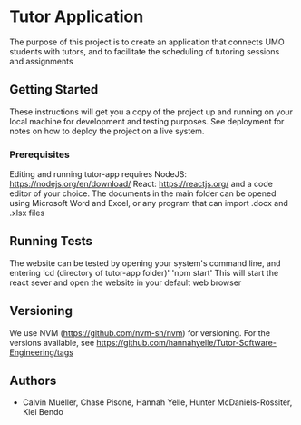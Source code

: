 # Tutor Application

The purpose of this project is to create an application that connects UMO students with tutors, and to facilitate the scheduling of tutoring sessions and assignments

## Getting Started

These instructions will get you a copy of the project up and running on your local machine for development and testing purposes. See deployment for notes on how to deploy the project on a live system.

### Prerequisites

Editing and running tutor-app requires
NodeJS: https://nodejs.org/en/download/
React: https://reactjs.org/
and a code editor of your choice. The documents in the main folder can be opened using Microsoft Word and Excel, or any program that can import .docx and .xlsx files

## Running Tests

The website can be tested by opening your system's command line, and entering
'cd (directory of tutor-app folder)'
'npm start'
This will start the react sever and open the website in your default web browser

## Versioning

We use NVM (https://github.com/nvm-sh/nvm) for versioning. For the versions available, see https://github.com/hannahyelle/Tutor-Software-Engineering/tags

## Authors

* Calvin Mueller, Chase Pisone, Hannah Yelle, Hunter McDaniels-Rossiter, Klei Bendo